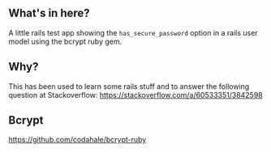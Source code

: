 ## What's in here?

A little rails test app showing the `has_secure_password` option in a rails user model using the bcrypt ruby gem. 

## Why? 

This has been used to learn some rails stuff and to answer the following question at Stackoverflow: https://stackoverflow.com/a/60533351/3842598

## Bcrypt

https://github.com/codahale/bcrypt-ruby


